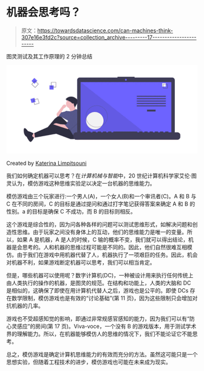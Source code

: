 # 机器会思考吗？

> 原文：<https://towardsdatascience.com/can-machines-think-307e16e3fd2c?source=collection_archive---------17----------------------->

图灵测试及其工作原理的 2 分钟总结

![](img/680d18e338964cf72157e4cdf55537c2.png)

Created by [Katerina Limpitsouni](https://twitter.com/ninalimpi)

我们如何确定机器可以思考？在*计算机械与智能*中，20 世纪计算机科学家艾伦·图灵认为，模仿游戏这种思维实验足以决定一台机器的思维能力。

模仿游戏由三个玩家进行:一个男人(A)，一个女人(B)和一个审讯者(C)。A 和 B 与 C 在不同的房间，C 的目标是通过提问和通过打字笔记获得答案来确定 A 和 B 的性别。a 的目标是确保 C 不成功，而 B 的目标则相反。

这个游戏是综合性的，因为问各种各样的问题可以测试思维形式，如解决问题和创造性思维。由于玩家之间没有身体上的互动，他们的思维能力是唯一的变量。所以，如果 A 是机器，A 是人的时候，C 输的概率不变，我们就可以得出结论，机器是会思考的。人和机器的思维过程可能是不同的。因此，他们自然很难互相模仿。由于我们在游戏中用机器代替了人，机器执行了一项艰巨的任务。因此，机会对机器不利，如果游戏断定机器可以思考，我们可以相当肯定。

但是，哪些机器可以使用呢？数字计算机(DC)，一种被设计用来执行任何传统上由人类执行的操作的机器，是图灵的规范。在结构和功能上，人类的大脑和 DC 是相似的，这确保了即使在用计算机代替人之后，游戏也是公平的。即使 DCs 存在数学限制，模仿游戏也是有效的“讨论基础”(第 11 页)，因为这些限制只会增加对抗机器的几率。

游戏也不受超感知觉的影响，即通过非常规感官感知的能力，因为我们可以有“防心灵感应”的房间(第 17 页)。Viva-voce，一个没有 B 的游戏版本，用于测试学术界的理解能力。所以，在机器能够模仿人的思维的情况下，我们不能论证它不能思考。

总之，模仿游戏是确定计算机思维能力的有效而充分的方法。虽然这可能只是一个思想实验，但随着工程技术的进步，模仿游戏也可能在未来成为现实。